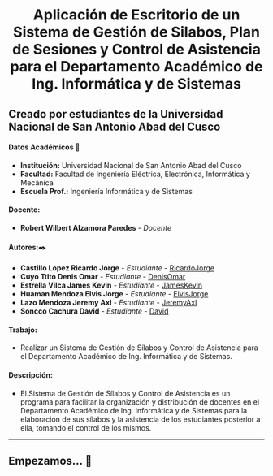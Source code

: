 # **<center> Aplicación de Escritorio de un Sistema de Gestión de Silabos, Plan de Sesiones y Control de Asistencia para el Departamento Académico de Ing. Informática y de Sistemas </center>**

## Creado por estudiantes de la Universidad Nacional de San Antonio Abad del Cusco

#### Datos Académicos 📖

- **Institución:** Universidad Nacional de San Antonio Abad del Cusco
- **Facultad:** Facultad de Ingeniería Eléctrica, Electrónica, Informática y Mecánica
- **Escuela Prof.:** Ingeniería Informática y de Sistemas

#### Docente:

- **Robert Wilbert Alzamora Paredes** - _Docente_

#### Autores:✒️

- **Castillo Lopez Ricardo Jorge** - _Estudiante_ - [RicardoJorge](https://github.com/rjcastillolopez)
- **Cuyo Ttito Denis Omar** - _Estudiante_ - [DenisOmar](https://github.com/denisomarcuyottito)
- **Estrella Vilca James Kevin** - _Estudiante_ - [JamesKevin](https://github.com/JamesKevinStar)
- **Huaman Mendoza Elvis Jorge** - _Estudiante_ - [ElvisJorge](https://github.com/ElvisJorge17)
- **Lazo Mendoza Jeremy Axl** - _Estudiante_ - [JeremyAxl](https://github.com/Jeremylazm)
- **Soncco Cachura David** - _Estudiante_ - [David](https://github.com/Mr-dvd2020)

#### Trabajo:

- Realizar un Sistema de Gestión de Sílabos y Control de Asistencia para el Departamento Académico de Ing. Informática y de Sistemas.

#### Descripción:

- El Sistema de Gestión de Sílabos y Control de Asistencia es un programa para facilitar la organización y distribución de docentes en el Departamento Académico de Ing. Informática y de Sistemas para la elaboración de sus sílabos y la asistencia de los estudiantes posterior a ella, tomando el control de los mismos.
---

## Empezamos... 🚀
